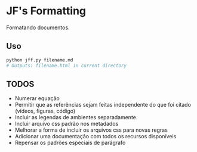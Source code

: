 # JF's Formatting

Formatando documentos.

## Uso

```bash
python jff.py filename.md
# Outputs: filename.html in current directory
```

## TODOS

- Numerar equação
- Permitir que as referências sejam feitas independente do que foi citado (vídeos, figuras, código)
- Incluir as legendas de ambientes separadamente.
- Incluir arquivo css padrão nos metadados
- Melhorar a forma de incluir os arquivos css para novas regras
- Adicionar uma documentação com todos os recursos disponíveis
- Repensar os padrões especiais de parágrafo